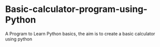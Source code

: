 # Basic-calculator-program-using-Python
A Program to Learn Python basics, the aim is to create a basic calculator using python
